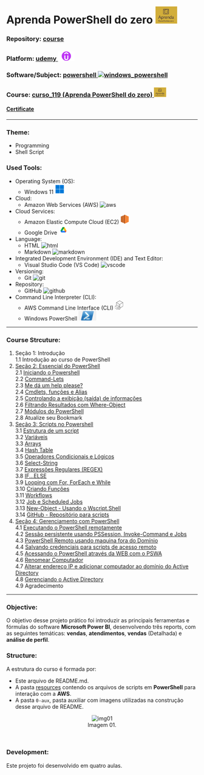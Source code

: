 # Aprenda PowerShell do zero   <img src="./0-aux/logo_course.png" alt="curso_119" width="auto" height="45">

### Repository: [course](../../../)
### Platform: <a href="../../">udemy   <img src="https://github.com/PedroHeeger/main/blob/main/0-aux/logos/plataforma/udemy.png" alt="udemy" width="auto" height="25"></a>
### Software/Subject: <a href="../">powershell   <img src="https://github.com/PedroHeeger/main/blob/main/0-aux/logos/software/windows_powershell.png" alt="windows_powershell" width="auto" height="25"></a>
### Course: <a href="./">curso_119 (Aprenda PowerShell do zero)   <img src="./0-aux/logo_course.png" alt="curso_119" width="auto" height="25"></a>

#### <a href="">Certificate</a>

---

### Theme:
- Programming
- Shell Script

### Used Tools:
- Operating System (OS): 
  - Windows 11 <img src="https://github.com/PedroHeeger/main/blob/main/0-aux/logos/software/windows11.png" alt="windows11" width="auto" height="25">
- Cloud:
  - Amazon Web Services (AWS)   <img src="https://cdn.jsdelivr.net/gh/devicons/devicon@latest/icons/amazonwebservices/amazonwebservices-original-wordmark.svg" alt="aws" width="auto" height="25">
- Cloud Services:
  - Amazon Elastic Compute Cloud (EC2)   <img src="https://github.com/PedroHeeger/main/blob/main/0-aux/logos/cloud/aws_ec2.svg" alt="aws_ec2" width="auto" height="25">
  - Google Drive <img src="https://github.com/PedroHeeger/main/blob/main/0-aux/logos/software/google_drive.png" alt="google_drive" width="auto" height="25">
- Language:
  - HTML   <img src="https://cdn.jsdelivr.net/gh/devicons/devicon/icons/html5/html5-original.svg" alt="html" width="auto" height="25">
  - Markdown   <img src="https://cdn.jsdelivr.net/gh/devicons/devicon/icons/markdown/markdown-original.svg" alt="markdown" width="auto" height="25">
- Integrated Development Environment (IDE) and Text Editor:
  - Visual Studio Code (VS Code)   <img src="https://cdn.jsdelivr.net/gh/devicons/devicon/icons/vscode/vscode-original.svg" alt="vscode" width="auto" height="25">
- Versioning: 
  - Git   <img src="https://cdn.jsdelivr.net/gh/devicons/devicon/icons/git/git-original.svg" alt="git" width="auto" height="25">
- Repository:
  - GitHub   <img src="https://cdn.jsdelivr.net/gh/devicons/devicon/icons/github/github-original.svg" alt="github" width="auto" height="25">
- Command Line Interpreter (CLI):
  - AWS Command Line Interface (CLI)   <img src="https://github.com/PedroHeeger/main/blob/main/0-aux/logos/cloud/aws_cli.svg" alt="aws_cli" width="auto" height="25">
  - Windows PowerShell   <img src="https://github.com/PedroHeeger/main/blob/main/0-aux/logos/software/windows_power_shell.png" alt="windows_power_shell" width="auto" height="25">

---

<h3>Course Strcuture:</h3>

1. Seção 1: Introdução   
  1.1 Introdução ao curso de PowerShell   
2. [Seção 2: Essencial do PowerShell](./secao_2/)   
  2.1 [Iniciando o Powershell]()   
  2.2 [Command-Lets]()   
  2.3 [Me dá um help please?]()   
  2.4 [Cmdlets, funções e Alias]()   
  2.5 [Controlando a exibição (saída) de informações]()   
  2.6 [Filtrando Resultados com Where-Object]()   
  2.7 [Módulos do PowerShell]()   
  2.8 Atualize seu Bookmark   
3. [Seção 3: Scripts no Powershell](./secao_3/)   
  3.1 [Estrutura de um script]()   
  3.2 [Variáveis]()   
  3.3 [Arrays]()   
  3.4 [Hash Table]()   
  3.5 [Operadores Condicionais e Lógicos]()   
  3.6 [Select-String]()   
  3.7 [Expressões Regulares (REGEX)]()   
  3.8 [IF...ELSE]()   
  3.9 [Looping com For, ForEach e While]()   
  3.10 [Criando Funções]()   
  3.11 [Workflows]()   
  3.12 [Job e Scheduled Jobs]()   
  3.13 [New-Object - Usando o Wscript.Shell]()   
  3.14 [GitHub - Repositório para scripts]()   
4. [Seção 4: Gerenciamento com PowerShell](./secao_4/)   
  4.1 [Executando o PowerShell remotamente]()   
  4.2 [Sessão persistente usando PSSession, Invoke-Command e Jobs]()   
  4.3 [PowerShell Remoto usando maquina fora do Domínio]()   
  4.4 [Salvando credenciais para scripts de acesso remoto]()   
  4.5 [Acessando o PowerShell através da WEB com o PSWA]()   
  4.6 [Renomear Computador]()   
  4.7 [Alterar endereço IP e adicionar computador ao domínio do Active Directory]()   
  4.8 [Gerenciando o Active Directory]()   
  4.9 Agradecimento   

---

### Objective:
O objetivo desse projeto prático foi introduzir as principais ferramentas e fórmulas do software **Microsoft Power BI**, desenvolvendo três reports, com as seguintes temáticas: **vendas**, **atendimentos**, **vendas** (Detalhada) e **análise de perfil**.

### Structure:
A estrutura do curso é formada por:
- Este arquivo de README.md.
- A pasta [resources](./resources/) contendo os arquivos de scripts em **PowerShell** para interação com a **AWS**.
- A pasta `0-aux`, pasta auxiliar com imagens utilizadas na construção desse arquivo de README.

<div align="Center"><figure>
    <img src="./0-aux/img01.png" alt="img01"><br>
    <figcaption>Imagem 01.</figcaption>
</figure></div><br>

### Development:
Este projeto foi desenvolvido em quatro aulas.


